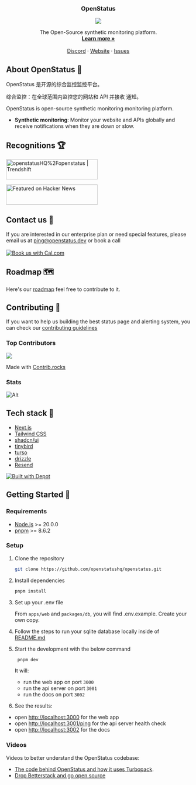 <p align="center" style="margin-top: 120px">

  <h3 align="center">OpenStatus</h3>

  <p align="center">
  <a href="https://status.openstatus.dev">
  <img src='https://status.openstatus.dev/badge'>
  </a>
  </p>

  <p align="center">The Open-Source synthetic monitoring platform.
    <br />
    <a href="https://www.openstatus.dev"><strong>Learn more »</strong></a>
    <br />
    <br />
    <a href="https://www.openstatus.dev/discord">Discord</a>
    ·
    <a href="https://www.openstatus.dev">Website</a>
    ·
    <a href="https://github.com/openstatushq/openstatus/issues">Issues</a>
  </p>
</p>

## About OpenStatus 🏓

OpenStatus 是开源的综合监控监控平台。

综合监控：在全球范围内监控您的网站和 API 并接收 通知。

OpenStatus is open-source synthetic monitoring monitoring platform.

- **Synthetic monitoring**: Monitor your website and APIs globally and receive
  notifications when they are down or slow.

## Recognitions 🏆

<a href="https://trendshift.io/repositories/1780" target="_blank"><img src="https://trendshift.io/api/badge/repositories/1780" alt="openstatusHQ%2Fopenstatus | Trendshift" style="width: 250px; height: 55px;" width="250" height="55"/></a>

<a href="https://news.ycombinator.com/item?id=37740870">
  <img
    alt="Featured on Hacker News"
    src="https://hackerbadge.now.sh/api?id=37740870"
    style="width: 250px; height: 55px;" width="250" height="55"
  />
</a>

## Contact us 💌

If you are interested in our enterprise plan or need special features, please
email us at [ping@openstatus.dev](mailto:ping@openstatus.dev) or book a
call<br/><br/>
<a href="https://cal.com/team/openstatus/30min"><img alt="Book us with Cal.com" src="https://cal.com/book-with-cal-dark.svg" /></a>

## Roadmap 🗺️

Here's our [roadmap](https://openstatus.productlane.com/roadmap) feel free to
contribute to it.

## Contributing 🤝

If you want to help us building the best status page and alerting system, you
can check our
[contributing guidelines](https://github.com/openstatusHQ/openstatus/blob/main/CONTRIBUTING.MD)

### Top Contributors

<a href="https://github.com/openstatushq/openstatus/graphs/contributors">
  <img src="https://contrib.rocks/image?repo=openstatushq/openstatus" />
</a>

Made with [Contrib.rocks](https://contrib.rocks)

### Stats

![Alt](https://repobeats.axiom.co/api/embed/180eee159c0128f683a30f15f51ac35bdbd9fa44.svg "Repobeats analytics image")

## Tech stack 🥞

- [Next.js](https://nextjs.org/)
- [Tailwind CSS](https://tailwindcss.com/)
- [shadcn/ui](https://ui.shadcn.com/)
- [tinybird](https://tinybird.co/?ref=openstatus.dev)
- [turso](https://turso.tech/)
- [drizzle](https://orm.drizzle.team/)
- [Resend](https://resend.com/)

[![Built with Depot](https://depot.dev/badges/built-with-depot.svg)](https://depot.dev/?utm_source=Opource=OpenStatus)

## Getting Started 🚀

### Requirements

- [Node.js](https://nodejs.org/en/) >= 20.0.0
- [pnpm](https://pnpm.io/) >= 8.6.2

### Setup

1. Clone the repository

   ```sh
   git clone https://github.com/openstatushq/openstatus.git
   ```

2. Install dependencies

   ```sh
   pnpm install
   ```

3. Set up your .env file

   From `apps/web` and `packages/db`, you will find .env.example. Create your
   own copy.

4. Follow the steps to run your sqlite database locally inside of
   [README.md](https://github.com/openstatusHQ/openstatus/blob/main/packages/db/README.md)

5. Start the development with the below command

   ```sh
    pnpm dev
   ```

   It will:

   - run the web app on port `3000`
   - run the api server on port `3001`
   - run the docs on port `3002`

6. See the results:

- open [http://localhost:3000](http://localhost:3000) for the web app
- open [http://localhost:3001/ping](http://localhost:3001/ping) for the api
  server health check
- open [http://localhost:3002](http://localhost:3002) for the docs

### Videos

Videos to better understand the OpenStatus codebase:

- [The code behind OpenStatus and how it uses Turbopack](https://youtube.com/watch?v=PYfSJATE8v8).
- [Drop Betterstack and go open source](https://www.youtube.com/watch?v=PKag0USy3eQ)
